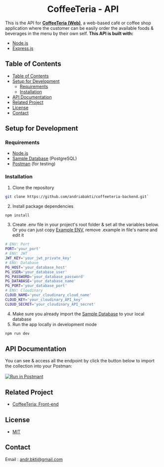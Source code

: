 <h1 align="center">CoffeeTeria - API</h1>

This is the API for <b>[CoffeeTeria (Web)](https://github.com/andriabakti/coffeeteria-frontend)</b>, a web-based café or coffee shop application where the customer can be easily order the available foods & beverages in the menu by their own self. <b>This API is built with:</b>

- [Node.js](https://nodejs.org/en/)
- [Express.js](https://expressjs.com/)

## Table of Contents

- [Table of Contents](#table-of-contents)
- [Setup for Development](#setup-for-development)
  - [Requirements](#requirements)
  - [Installation](#installation)
- [API Documentation](#api-documentation)
- [Related Project](#related-project)
- [License](#license)
- [Contact](#contact)

## Setup for Development

### Requirements

- [Node.js](https://nodejs.org/en/download/)
- [Sample Database](db-sample-pgsql.sql) (PostgreSQL)
- [Postman](https://www.getpostman.com/) (for testing)

### Installation

1. Clone the repository

```sh
git clone https://github.com/andriabakti/coffeeteria-backend.git`
```

2. Install package dependencies

```sh
npm install
```

3. Create .env file in your project's root folder & set all the variables below. Or you can just copy [Example ENV](.env.example), remove .example in file's name and edit it

```sh
# ENV: Port
PORT='your_port'
# ENV: JWT
JWT_KEY='your_jwt_private_key'
# ENV: Database
PG_HOST='your_database_host'
PG_USER='your_database_user'
PG_PASSWORD='your_database_password'
PG_DATABASE='your_database_name'
PG_PORT='your_database_port'
# ENV: Cloudinary
CLOUD_NAME='your_cloudinary_cloud_name'
CLOUD_KEY='your_cloudinary_API_key'
CLOUD_SECRET='your_cloudinary_API_secret'
```

4. Make sure you already import the [Sample Database](db-sample-pgsql.sql) to your local database
5. Run the app locally in development mode

```sh
npm run dev
```

## API Documentation

You can see & access all the endpoint by click the button below to import the collection into your Postman:</br>
</br>
[![Run in Postmant](https://run.pstmn.io/button.svg)](https://god.gw.postman.com/run-collection/bf76bfe66bec5925ebeb)

## Related Project

- [CoffeeTeria: Front-end](https://github.com/andriabakti/coffeeteria-frontend)

## License

- [MIT](https://choosealicense.com/licenses/mit/)

## Contact

Email : andr.bkti@gmail.com
